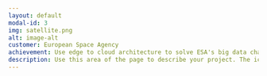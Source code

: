 ```yaml
---
layout: default
modal-id: 3
img: satellite.png
alt: image-alt
customer: European Space Agency
achievement: Use edge to cloud architecture to solve ESA's big data challenge
description: Use this area of the page to describe your project. The icon above is part of a free icon set by <a href="https://sellfy.com/p/8Q9P/jV3VZ/">Flat Icons</a>. On their website, you can download their free set with 16 icons, or you can purchase the entire set with 146 icons for only $12!
---
```

